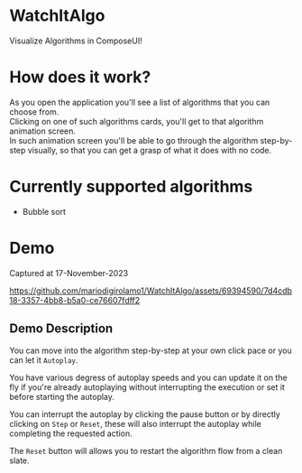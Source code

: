 # WatchItAlgo
Visualize Algorithms in ComposeUI!

# How does it work?
As you open the application you'll see a list of algorithms that you can choose from.<br>
Clicking on one of such algorithms cards, you'll get to that algorithm animation screen.<br>
In such animation screen you'll be able to go through the algorithm step-by-step visually, so that you can get a grasp of what it does with no code.<br>

# Currently supported algorithms
- Bubble sort

# Demo
Captured at 17-November-2023<br>

https://github.com/mariodigirolamo1/WatchItAlgo/assets/69394590/7d4cdb18-3357-4bb8-b5a0-ce76607fdff2

## Demo Description
You can move into the algorithm step-by-step at your own click pace or you can let it `Autoplay`.

You have various degress of autoplay speeds and you can update it on the fly if you're already autoplaying without interrupting the execution or set it before starting the autoplay.

You can interrupt the autoplay by clicking the pause button or by directly clicking on `Step` or `Reset`, these will also interrupt the autoplay while completing the requested action.

The `Reset` button will allows you to restart the algorithm flow from a clean slate.
